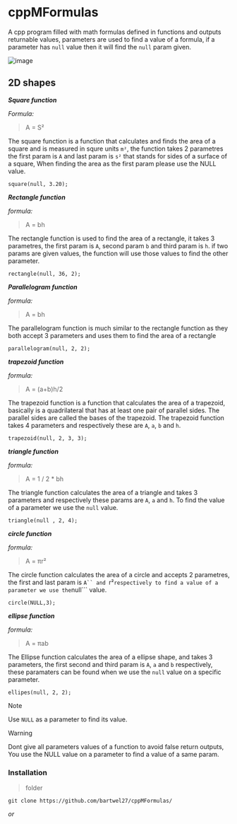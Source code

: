 # cppMFormulas
A cpp program filled with math formulas defined in functions and outputs returnable values, parameters are used to find a value of a formula, if a parameter has ```null``` value then it will find the ```null``` param given.

![image](https://articles.outlier.org/_next/image?url=https%3A%2F%2Fimages.ctfassets.net%2Fkj4bmrik9d6o%2F3Rn6lXm78lGNHpOBTl2K4r%2F9fcf9eaaaf131575f56bd6a8ba29dbdc%2FNormal_Distribution_05.png&w=3840&q=75)

## 2D shapes
**_Square function_**

*Formula:*
> A = S²

The square function is a function that calculates and finds the area of a square and is measured in squre units ```m²```, the function takes 2 parametres the first param is ```A``` and last param is ```s²``` that stands for sides of a surface of a square, When finding the area as the first param please use the NULL value.
```
square(null, 3.20); 
```

**_Rectangle function_**

*formula:*
> A = bh

The rectangle function is used to find the area of a rectangle, it takes 3 parametres, the first param is ```A```, second param ```b``` and third param is ```h```. if two params are given values, the function will use those values to find the other parameter.
``` 
rectangle(null, 36, 2);
```


**_Parallelogram function_**

*formula:*
> A = bh

The parallelogram function is much similar to the rectangle function as they both accept 3 parameters and uses them to find the area of a rectangle
```
parallelogram(null, 2, 2);
```

**_trapezoid function_**

*formula:*
> A = (a+b)h/2

The trapezoid function is a function that calculates the area of a trapezoid, basically is a quadrilateral that has at least one pair of parallel sides. The parallel sides are called the bases of the trapezoid. The trapezoid function takes 4 parameters and respectively these are ```A```, ```a```, ```b``` and ```h```.
```
trapezoid(null, 2, 3, 3);
```

**_triangle function_**

*formula:*
> A = 1 / 2 * bh

The triangle function calculates the area of a triangle and takes 3 parameters and respectively these params are ```A```, ```a``` and ```h```. To find the value of a parameter we use the ```null``` value.
```
triangle(null , 2, 4);
```

**_circle function_**

*formula:*
> A = πr²

The circle function calculates the area of a circle and accepts 2 parametres, the first and last param is ```A`` and ```r²``` respectively to find a value of a parameter we use the ```null``` value.
```
circle(NULL,3);
```

**_ellipse function_**

*formula:*
> A = πab

The Ellipse function calculates the area of a ellipse shape, and takes 3 parameters, the first second and third param is ```A```, ```a``` and ```b``` respectively, these paramaters can be found when we use the ```null``` value on a specific parameter.
```
ellipes(null, 2, 2);
```





>[!NOTE]
> Use ```NULL``` as a parameter to find its value.

>[!WARNING]
>Dont give all parameters values of a function to avoid false return outputs, You use the NULL value on a parameter to find a value of a same param.



### Installation
>folder
```
git clone https://github.com/bartwel27/cppMFormulas/
```
_or_

